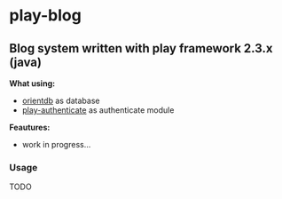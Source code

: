 # play-blog  
## Blog system written with play framework 2.3.x (java)

**What using:**  
* [orientdb](http://www.orientechnologies.com/orientdb/) as database
* [play-authenticate](http://joscha.github.io/play-authenticate/) as authenticate module

**Feautures:**  
* work in progress...

### Usage
TODO


